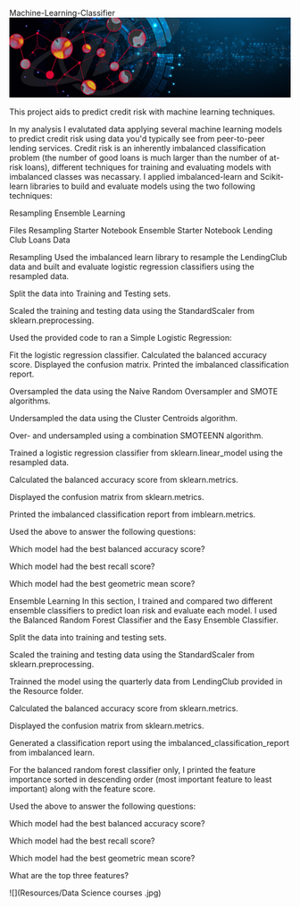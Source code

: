 Machine-Learning-Classifier
![](Resources/MachineLearning-Banner.jpg)

This project aids to predict credit risk with machine learning techniques.

In my analysis I evalutated data applying several machine learning models to predict credit risk using data you'd typically see from peer-to-peer lending services. Credit risk is an inherently imbalanced classification problem (the number of good loans is much larger than the number of at-risk loans), different techniques for training and evaluating models with imbalanced classes was necassary. I applied imbalanced-learn and Scikit-learn libraries to build and evaluate models using the two following techniques:

Resampling
Ensemble Learning

Files
Resampling Starter Notebook
Ensemble Starter Notebook
Lending Club Loans Data


Resampling
Used the imbalanced learn library to resample the LendingClub data and built and evaluate logistic regression classifiers using the resampled data.

Split the data into Training and Testing sets.

Scaled the training and testing data using the StandardScaler from sklearn.preprocessing.


Used the provided code to ran a Simple Logistic Regression:

Fit the logistic regression classifier.
Calculated the balanced accuracy score.
Displayed the confusion matrix.
Printed the imbalanced classification report.

Oversampled the data using the Naive Random Oversampler and SMOTE algorithms.

Undersampled the data using the Cluster Centroids algorithm.

Over- and undersampled using a combination SMOTEENN algorithm.


Trained a logistic regression classifier from sklearn.linear_model using the resampled data.


Calculated the balanced accuracy score from sklearn.metrics.


Displayed the confusion matrix from sklearn.metrics.


Printed the imbalanced classification report from imblearn.metrics.


Used the above to answer the following questions:

Which model had the best balanced accuracy score?




Which model had the best recall score?




Which model had the best geometric mean score?


Ensemble Learning
In this section, I trained and compared two different ensemble classifiers to predict loan risk and evaluate each model. I used the Balanced Random Forest Classifier and the Easy Ensemble Classifier. 

Split the data into training and testing sets.


Scaled the training and testing data using the StandardScaler from sklearn.preprocessing.



Trainned the model using the quarterly data from LendingClub provided in the Resource folder.


Calculated the balanced accuracy score from sklearn.metrics.


Displayed the confusion matrix from sklearn.metrics.


Generated a classification report using the imbalanced_classification_report from imbalanced learn.


For the balanced random forest classifier only, I printed the feature importance sorted in descending order (most important feature to least important) along with the feature score.


Used the above to answer the following questions:


Which model had the best balanced accuracy score?


Which model had the best recall score?


Which model had the best geometric mean score?


What are the top three features?

![](Resources/Data Science courses .jpg)
